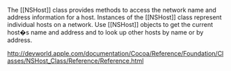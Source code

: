 The [[NSHost]] class provides methods to access the network name and address information for a host. Instances of the [[NSHost]] class represent individual hosts on a network. Use [[NSHost]] objects to get the current host�s name and address and to look up other hosts by name or by address.

http://devworld.apple.com/documentation/Cocoa/Reference/Foundation/Classes/NSHost_Class/Reference/Reference.html